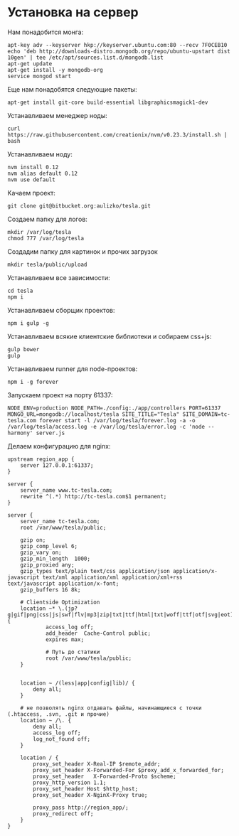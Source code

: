# Установка на сервер

Нам понадобится монга:

```
apt-key adv --keyserver hkp://keyserver.ubuntu.com:80 --recv 7F0CEB10
echo 'deb http://downloads-distro.mongodb.org/repo/ubuntu-upstart dist 10gen' | tee /etc/apt/sources.list.d/mongodb.list
apt-get update
apt-get install -y mongodb-org
service mongod start
```

Еще нам понадобятся следующие пакеты:

```
apt-get install git-core build-essential libgraphicsmagick1-dev
```

Устанавливаем менеджер ноды:

```
curl https://raw.githubusercontent.com/creationix/nvm/v0.23.3/install.sh | bash
```

Устанавливаем ноду:

```
nvm install 0.12
nvm alias default 0.12
nvm use default
```

Качаем проект:

```
git clone git@bitbucket.org:aulizko/tesla.git
```

Создаем папку для логов:

```
mkdir /var/log/tesla
chmod 777 /var/log/tesla
```

Создадим папку для картинок и прочих загрузок

```
mkdir tesla/public/upload
```

Устанавливаем все зависимости:

```
cd tesla
npm i
```

Устанавливаем сборщик проектов:

```
npm i gulp -g
```

Устанавливаем всякие клиентские библиотеки и собираем css+js:

```
gulp bower
gulp
```

Устанавливаем runner для node-проектов:

```
npm i -g forever
```

Запускаем проект на порту 61337:

```
NODE_ENV=production NODE_PATH=./config:./app/controllers PORT=61337 MONGO_URL=mongodb://localhost/tesla SITE_TITLE="Tesla" SITE_DOMAIN=tc-tesla.com forever start -l /var/log/tesla/forever.log -a -o /var/log/tesla/access.log -e /var/log/tesla/error.log -c 'node --harmony' server.js
```

Делаем конфигурацию для nginx:

```
upstream region_app {
	server 127.0.0.1:61337;
}

server {
    server_name www.tc-tesla.com;
    rewrite ^(.*) http://tc-tesla.com$1 permanent;
}

server {
    server_name tc-tesla.com;
    root /var/www/tesla/public;

    gzip on;
    gzip_comp_level 6;
    gzip_vary on;
    gzip_min_length  1000;
    gzip_proxied any;
    gzip_types text/plain text/css application/json application/x-javascript text/xml application/xml application/xml+rss text/javascript application/x-font;
    gzip_buffers 16 8k;

    # Clientside Optimization
    location ~* \.(jp?g|gif|png|css|js|swf|flv|mp3|zip|txt|ttf|html|txt|woff|ttf|otf|svg|eot)$ {
            access_log off;
            add_header  Cache-Control public;
            expires max;

            # Путь до статики
            root /var/www/tesla/public;
    }


    location ~ /(less|app|config|lib)/ {
        deny all;
    }

    # не позволять nginx отдавать файлы, начинающиеся с точки (.htaccess, .svn, .git и прочие)
    location ~ /\. {
        deny all;
        access_log off;
        log_not_found off;
    }

    location / {
        proxy_set_header X-Real-IP $remote_addr;
        proxy_set_header X-Forwarded-For $proxy_add_x_forwarded_for;
        proxy_set_header   X-Forwarded-Proto $scheme;
        proxy_http_version 1.1;
        proxy_set_header Host $http_host;
        proxy_set_header X-NginX-Proxy true;

        proxy_pass http://region_app/;
        proxy_redirect off;
    }
}
```